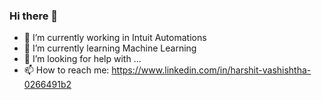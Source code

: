 ### Hi there 👋


- 🔭 I’m currently working in Intuit Automations
- 🌱 I’m currently learning Machine Learning
- 🤔 I’m looking for help with ...
- 📫 How to reach me: https://www.linkedin.com/in/harshit-vashishtha-0266491b2
  

